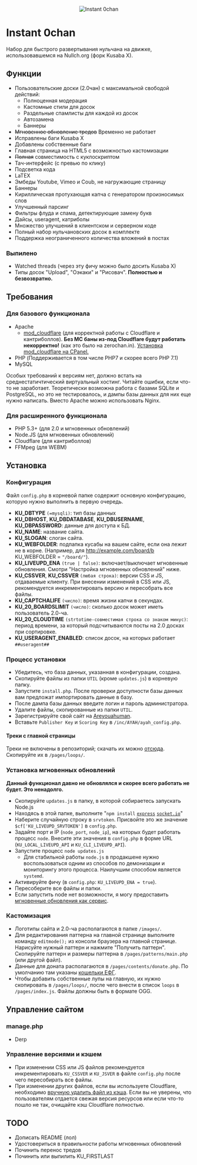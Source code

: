 <p align="center">
  <img src="http://i.imgur.com/SJwMUsY.png" alt="Instant 0chan"/>
</p>

# Instant 0chan

Набор для быстрого развертывания нульчана на движке, использовавшемся на Nullch.org (форк Kusaba X).
## Функции
* Пользовательские доски (2.0чан) с максимальной свободой действий:
  * Полноценная модерация
  * Кастомные стили для досок
  * Раздельные спамлисты для каждой из досок
  * Автозамена
  * Баннеры
* ~~Мгновенное обновление тредов~~ Временно не работает
* Исправлены баги Kusaba X
* Добавлены собственные баги
* Главная страница на HTML5 с возможностью кастомизации
* ~~Полная~~ совместимость с куклоскриптом
* Тач-интерфейс (с превью по клику)
* Подсветка кода
* LaTEX
* Эмбеды Youtube, Vimeo и Coub, не нагружающие страницу
* Баннеры
* Кириллическая протухающая капча с генератором произносимых слов
* Улучшенный парсинг
* Фильтры флуда и спама, детектирующие замену букв
* Дайсы, useragent, катриболы
* Множество улучшений в клиентском и серверном коде
* Полный набор нульчановских досок в комплекте
* Поддержка неограниченного количества вложений в постах

### Выпилено
* Watched threads (через эту фичу можно было досить Kusaba X)
* Типы досок "Upload", "Оэкаки" и "Рисовач". **Полностью и безвозвратно.**

## Требования

### Для базового функционала

* Apache
  * [mod_cloudflare](https://www.cloudflare.com/resources-downloads)  (для корректной работы с Cloudflare и кантриболлов). **Без MC баны из-под Cloudflare будут работать некорректно!** (как это было на zerochan.in). [Установка mod_cloudflare на CPanel.](http://tltech.com/info/installing-mod_cloudflare-on-cpanel/) 
* PHP (Поддерживается в том числе PHP7 и скорее всего PHP 7.1)
* MySQL


Особых требований к версиям нет, должно встать на среднестатичтический виртуальный хостинг. Читайте ошибки, если что-то не заработает. Теоретически возможна работа с базами SQLite и PostgreSQL, но это не тестировалось, и дампы базы данных для них еще нужно написать. Вместо Apache можно использовать Nginx.

### Для расширенного функционала

* PHP 5.3+ (для 2.0 и мгновенных обновлений)
* Node.JS (для мгновенных обновлений)
* Cloudflare (для кантриболлов)
* FFMpeg (для WEBM)

## Установка

### Конфигурация

Файл `config.php` в корневой папке содержит основную конфигурацию, которую нужно выполнить в первую очередь.
 
* **KU_DBTYPE** `(=mysqli)`: тип базы данных 
* **KU_DBHOST**, **KU_DBDATABASE**, **KU_DBUSERNAME**, **KU_DBPASSWORD**: данные для доступа к БД.
* **KU_NAME**: название сайта.
* **KU_SLOGAN**: слоган сайта.
* **KU_WEBFOLDER**: подпапка кусабы на вашем сайте, если она лежит не в корне. (Например, для http://example.com/board/b KU_WEBFOLDER = `"/board/"`).
* **KU_LIVEUPD_ENA** `(true | false)`: включает/выключает мгновенные обновления. Смотри "Настройка мгновенных обновлений" ниже.
* **KU_CSSVER**, **KU_CSSVER** `(любая строка)`: версии CSS и JS, отдаваемые клиенту. При внесении изменений в CSS или JS, рекомендуется инкрементировать версию и пересобрать все файлы.
* **KU_CAPTCHALIFE** `(число)`: время жизни капчи в секундах.
* **KU_20_BOARDSLIMIT** `(число)`: сколько досок может иметь пользователь 2.0-ча.
* **KU_20_CLOUDTIME** `(strtotime-совместимая строка со знаком минус)`: период времени, за который подсчитываются посты на 2.0 досках при сортировке.
* **KU_USERAGENT_ENABLED**: список досок, на которых работает `##useragent##`

### Процесс установки

* Убедитесь, что база данных, указанная в конфигурации, создана.
* Скопируйте файлы из папки `UTIL` (кроме `updates.js`) в корневую папку.
* Запустите `install.php`. После проверки доступности базы данных вам предложат импортировать данные в базу.
* После дампа базы данных введите логин и пароль администратора.
* Удалите файлы, скопированные из папки `UTIL`.
* Зарегистрируйте свой сайт на [Areyouahuman](http://portal.areyouahuman.com/signup/basic). 
* Вставьте `Publisher Key` и `Scoring Key` в `/inc/AYAH/ayah_config.php`.

#### Треки с главной страницы

Треки не включены в репозиторий; скачать их можно [отсюда](https://dl.dropboxusercontent.com/u/43313258/loops.zip). Скопируйте их в `/pages/loops/`. 

### Установка мгновенных обновлений

**Данный функционал давно не обновлялся и скорее всего работать не будет. Это ненадолго.**

* Скопируйте `updates.js` в папку, в которой собираетесь запускать Node.js
* Находясь в этой папке, выполните "`npm install` [`express`](https://www.npmjs.org/package/express) [`socket.io`](https://www.npmjs.org/package/socket.io)"
* Наберите случайную строку в `srvtoken`. Присвойте это же значение `$cf['KU_LIVEUPD_SRVTOKEN']` в `config.php`.
* Задайте порт и IP (`node_port`, `node_ip`), на которых будет работать процесс `node`. Внесите эти значения в `config.php` в форме URL (`KU_LOCAL_LIVEUPD_API` и `KU_CLI_LIVEUPD_API`).
* Запустите процесс `node updates.js`
  * Для стабильной работы `node.js` в продакшене нужно воспользоваться одним из способов по демонизации и мониторингу этого процесса. Наилучшим способом является `systemd`.
* Активируйте фичу (в `config.php`: `KU_LIVEUPD_ENA = true`).
* Пересоберите все файлы и папки.
* Если запустить node нет возможности, я могу предоставить [мгновенные обновления как сервис](mailto:admin@ploosmeenoos.tk "Оставляйте свои зайвки здесь").

### Кастомизация

* Логотипы сайта и 2.0-ча располагаются в папке `/images/`.
* Для редактирования паттерна на главной странице выполните команду `editmode();` из консоли браузера на главной странице. Нарисуйте нужный паттерн и нажмите "Получить паттерн". Скопируйте паттерн и размеры паттерна в `/pages/patterns/main.php` (или другой файл).
* Данные для доната располагаются в `/pages/contents/donate.php`. По умолчанию там указаны [кошельки ЕФГ](http://web.archive.org/web/20121028010659/http://0chan.ru/?donate).
* Чтобы добавить собственные лупы на главную, их нужно скопировать в `/pages/loops/`, после чего внести в список `loops` в `/pages/index.js`. Файлы должны быть в формате OGG.

## Управление сайтом

### manage.php
* Derp

### Управление версиями и кэшем

* При изменении CSS или JS файлов рекомендуется инкрементировать `KU_CSSVER` и `KU_JSVER` в файле `config.php` после чего пересобирать все файлы.
* При изменении других файлов, если вы используете Cloudflare, необходимо [вручную удалить файл из кэша](http://blog.cloudflare.com/introducing-single-file-purge). Если вы не уверены, что пользователям отдается свежая версия ресурсов или если что-то пошло не так, очищайте кэш Cloudflare полностью.

## TODO

* Дописать README (лол)
* Удостовериться в правильности работы мгновенных обновлений
* Починить перенос тредов
* Починить или выпилить KU_FIRSTLAST